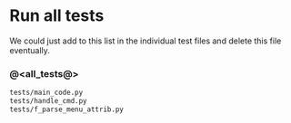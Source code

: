# Run all tests

We could just add to this list in the individual test files and delete this file eventually. 

### @<all_tests@>

```bash {name=all_tests menu=true}
tests/main_code.py
tests/handle_cmd.py
tests/f_parse_menu_attrib.py
```
